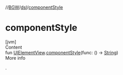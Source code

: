 //[BGW](../../index.md)/[dsl](index.md)/[componentStyle](component-style.md)



# componentStyle  
[jvm]  
Content  
fun [UIElementView](../tools.aqua.bgw.elements.uielements/-u-i-element-view/index.md).[componentStyle](component-style.md)(func: () -> [String](https://kotlinlang.org/api/latest/jvm/stdlib/kotlin/-string/index.html))  
More info  


.

  



